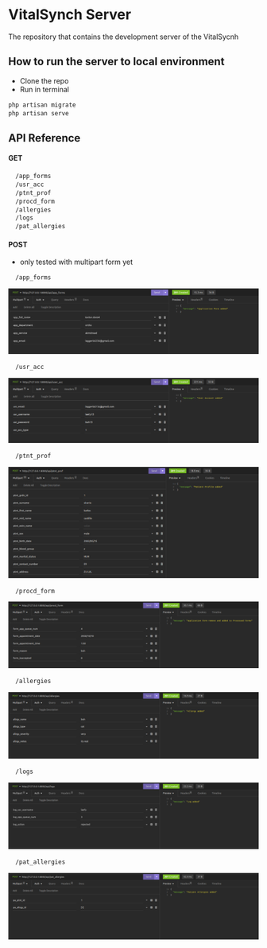 # VitalSynch Server

The repository that contains the development server of the VitalSycnh

## How to run the server to local environment

- Clone the repo
- Run in terminal

```bash
php artisan migrate
php artisan serve
```

## API Reference
#### GET

```bash
  /app_forms
  /usr_acc
  /ptnt_prof
  /procd_form
  /allergies
  /logs
  /pat_allergies
```

#### POST
* only tested with multipart form yet

```bash
  /app_forms
```
![app_forms](screenshots/post-app_forms.png)

```bash
  /usr_acc
```
![useer_acc](screenshots/post-user_acc.png)

```bash
  /ptnt_prof
```
![ptnt_prof](screenshots/post-ptnt_prof.png)

```bash
  /procd_form
```
![procd_form](screenshots/post-procd_form.png)

```bash
  /allergies
```
![allergies](screenshots/post-allergies.png)

```bash
  /logs
```
![logs](screenshots/post-logs.png)

```bash
  /pat_allergies
```
![pat_allergies](screenshots/post-pa_pat_allergies.png)


